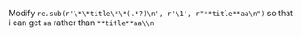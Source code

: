 Modify `re.sub(r'\*\*title\*\*(.*?)\n', r'\1', r"**title**aa\n")` so that i can get `aa`  rather than `**title**aa\\n`